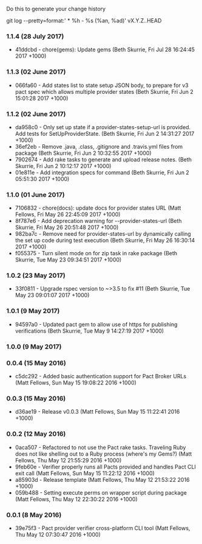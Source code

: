 Do this to generate your change history

  git log --pretty=format:'  * %h - %s (%an, %ad)' vX.Y.Z..HEAD

### 1.1.4 (28 July 2017)
* 41ddcbd - chore(gems): Update gems (Beth Skurrie, Fri Jul 28 16:24:45 2017 +1000)

### 1.1.3 (02 June 2017)
* 066fa60 - Add states list to state setup JSON body, to prepare for v3 pact spec which allows multiple provider states (Beth Skurrie, Fri Jun 2 15:01:28 2017 +1000)

### 1.1.2 (02 June 2017)
* da958c0 - Only set up state if a provider-states-setup-url is provided. Add tests for SetUpProviderState. (Beth Skurrie, Fri Jun 2 14:31:27 2017 +1000)
* 36ef2eb - Remove .java, .class, .gitignore and .travis.yml files from package (Beth Skurrie, Fri Jun 2 10:32:55 2017 +1000)
* 7902674 - Add rake tasks to generate and upload release notes. (Beth Skurrie, Fri Jun 2 10:12:17 2017 +1000)
* 01e811e - Add integration specs for command (Beth Skurrie, Fri Jun 2 05:51:30 2017 +1000)

### 1.1.0 (01 June 2017)
* 7106832 - chore(docs): update docs for provider states URL (Matt Fellows, Fri May 26 22:45:09 2017 +1000)
* 8f787e6 - Add deprecation warning for --provider-states-url (Beth Skurrie, Fri May 26 20:51:48 2017 +1000)
* 982ba7c - Remove need for provider-states-url by dynamically calling the set up code during test execution (Beth Skurrie, Fri May 26 16:30:14 2017 +1000)
* f055375 - Turn silent mode on for zip task in rake package (Beth Skurrie, Tue May 23 09:34:51 2017 +1000)

### 1.0.2 (23 May 2017)
* 33f0811 - Upgrade rspec version to ~>3.5 to fix #11 (Beth Skurrie, Tue May 23 09:01:07 2017 +1000)

### 1.0.1 (9 May 2017)
* 94597a0 - Updated pact gem to allow use of https for publishing verifications (Beth Skurrie, Tue May 9 14:27:19 2017 +1000)

### 1.0.0 (9 May 2017)

### 0.0.4 (15 May 2016)

* c5dc292 - Added basic authentication support for Pact Broker URLs (Matt Fellows, Sun May 15 19:08:22 2016 +1000)

### 0.0.3 (15 May 2016)

* d36ae19 - Release v0.0.3 (Matt Fellows, Sun May 15 11:22:41 2016 +1000)

### 0.0.2 (12 May 2016)

* 0aca507 - Refactored to not use the Pact rake tasks. Traveling Ruby does not like shelling out to a Ruby process (where's my Gems?) (Matt Fellows, Thu May 12 21:55:29 2016 +1000)
* 9feb60e - Verifier properly runs all Pacts provided and handles Pact CLI exit call (Matt Fellows, Sun May 15 11:22:12 2016 +1000)
* a85903d - Release template (Matt Fellows, Thu May 12 21:53:22 2016 +1000)
* 059b488 - Setting execute perms on wrapper script during package (Matt Fellows, Thu May 12 22:30:22 2016 +1000)

### 0.0.1 (8 May 2016)

* 39e75f3 - Pact provider verifier cross-platform CLI tool (Matt Fellows, Thu May 12 07:30:47 2016 +1000)
